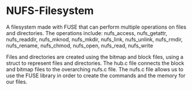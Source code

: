 # NUFS-Filesystem
A filesystem made with FUSE that can perform multiple operations on files and directories. The operations include:
nufs_access,
nufs_getattr,
nufs_readdir,
nufs_mknod,
nufs_mkdir,
nufs_link,
nufs_unlink,
nufs_rmdir,
nufs_rename,
nufs_chmod,
nufs_open,
nufs_read,
nufs_write


Files and directories are created using the bitmap and block files, using a struct to represent files and directories. The hub.c file connects the block and bitmap files to the overarching nufs.c file. The nufs.c file allows us to use the FUSE library in order to create the commands and the memory for our files.
